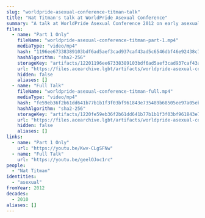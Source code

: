```yaml
---
slug: "worldpride-asexual-conference-titman-talk"
title: "Nat Titman's talk at WorldPride Asexual Conference"
summary: "A talk at WorldPride Asexual Conference 2012 on early asexual history"
files:
  - name: "Part 1 Only"
    fileName: "worldpride-asexual-conference-titman-part-1.mp4"
    mediaType: "video/mp4"
    hash: "1196ee67338389103bdf6ad5aef3cad937caf43ad5c6546dbf46e92438c79966"
    hashAlgorithm: "sha2-256"
    storageKey: "artifacts/12201196ee67338389103bdf6ad5aef3cad937caf43ad5c6546dbf46e92438c79966"
    url: "https://files.acearchive.lgbt/artifacts/worldpride-asexual-conference-titman-talk/worldpride-asexual-conference-titman-part-1.mp4"
    hidden: false
    aliases: []
  - name: "Full Talk"
    fileName: "worldpride-asexual-conference-titman-full.mp4"
    mediaType: "video/mp4"
    hash: "fe59eb36f2b61dd641b77b1b1f3f03bf961843e735489b68505ee97a05ebf6a0"
    hashAlgorithm: "sha2-256"
    storageKey: "artifacts/1220fe59eb36f2b61dd641b77b1b1f3f03bf961843e735489b68505ee97a05ebf6a0"
    url: "https://files.acearchive.lgbt/artifacts/worldpride-asexual-conference-titman-talk/worldpride-asexual-conference-titman-full.mp4"
    hidden: false
    aliases: []
links:
  - name: "Part 1 Only"
    url: "https://youtu.be/Kwv-CLgSFNw"
  - name: "Full Talk"
    url: "https://youtu.be/geelOJoc1rc"
people:
  - "Nat Titman"
identities:
  - "asexual"
fromYear: 2012
decades:
  - 2010
aliases: []
---
```

